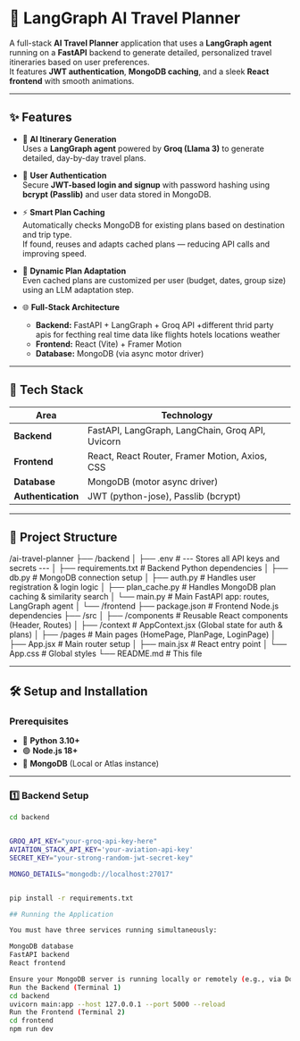# 🤖 LangGraph AI Travel Planner

A full-stack **AI Travel Planner** application that uses a **LangGraph agent** running on a **FastAPI** backend to generate detailed, personalized travel itineraries based on user preferences.  
It features **JWT authentication**, **MongoDB caching**, and a sleek **React frontend** with smooth animations.

---

## ✨ Features

- 🧠 **AI Itinerary Generation**  
  Uses a **LangGraph agent** powered by **Groq (Llama 3)** to generate detailed, day-by-day travel plans.

- 🔐 **User Authentication**  
  Secure **JWT-based login and signup** with password hashing using **bcrypt (Passlib)** and user data stored in MongoDB.

- ⚡ **Smart Plan Caching**  
  Automatically checks MongoDB for existing plans based on destination and trip type.  
  If found, reuses and adapts cached plans — reducing API calls and improving speed.

- 🔄 **Dynamic Plan Adaptation**  
  Even cached plans are customized per user (budget, dates, group size) using an LLM adaptation step.

- 🌐 **Full-Stack Architecture**
  - **Backend:** FastAPI + LangGraph + Groq API +different thrid party apis for fecthing real time data like flights hotels locations weather
  - **Frontend:** React (Vite) + Framer Motion  
  - **Database:** MongoDB (via async motor driver)

---

## 🚀 Tech Stack

| Area | Technology |
|------|-------------|
| **Backend** | FastAPI, LangGraph, LangChain, Groq API, Uvicorn |
| **Frontend** | React, React Router, Framer Motion, Axios, CSS |
| **Database** | MongoDB (motor async driver) |
| **Authentication** | JWT (python-jose), Passlib (bcrypt) |

---

## 📁 Project Structure

/ai-travel-planner
├── /backend
│ ├── .env # --- Stores all API keys and secrets ---
│ ├── requirements.txt # Backend Python dependencies
│ ├── db.py # MongoDB connection setup
│ ├── auth.py # Handles user registration & login logic
│ ├── plan_cache.py # Handles MongoDB plan caching & similarity search
│ └── main.py # Main FastAPI app: routes, LangGraph agent
│
└── /frontend
├── package.json # Frontend Node.js dependencies
├── /src
│ ├── /components # Reusable React components (Header, Routes)
│ ├── /context # AppContext.jsx (Global state for auth & plans)
│ ├── /pages # Main pages (HomePage, PlanPage, LoginPage)
│ ├── App.jsx # Main router setup
│ ├── main.jsx # React entry point
│ └── App.css # Global styles
└── README.md # This file


---

## 🛠️ Setup and Installation

### Prerequisites
- 🐍 **Python 3.10+**
- 🟢 **Node.js 18+**
- 🍃 **MongoDB** (Local or Atlas instance)

---

### 1️⃣ Backend Setup

```bash
cd backend


GROQ_API_KEY="your-groq-api-key-here"
AVIATION_STACK_API_KEY='your-aviation-api-key'
SECRET_KEY="your-strong-random-jwt-secret-key"

MONGO_DETAILS="mongodb://localhost:27017"


pip install -r requirements.txt

## Running the Application

You must have three services running simultaneously:

MongoDB database
FastAPI backend
React frontend

Ensure your MongoDB server is running locally or remotely (e.g., via Docker or MongoDB Atlas).
Run the Backend (Terminal 1)
cd backend
uvicorn main:app --host 127.0.0.1 --port 5000 --reload
Run the Frontend (Terminal 2)
cd frontend
npm run dev
